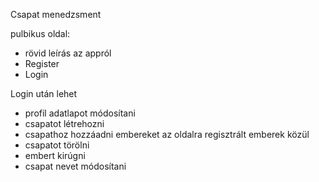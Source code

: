 Csapat menedzsment

pulbikus oldal:
- rövid leírás az appról
- Register
- Login

Login után lehet
- profil adatlapot módosítani
- csapatot létrehozni
- csapathoz hozzáadni embereket az oldalra regisztrált emberek közül
- csapatot törölni
- embert kirúgni
- csapat nevet módosítani
